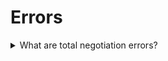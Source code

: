 # Errors

<details>
  <summary>What are total negotiation errors?</summary>

- Thinking for an opponent;
- Relying only on logic, thinking that all decisions are rational;
- Negotiation with not right people;
- Don't see main, stay on the place;
- Need and fear.

[More >>](Five_fotal_negotiator_errors.jpg)

</details>